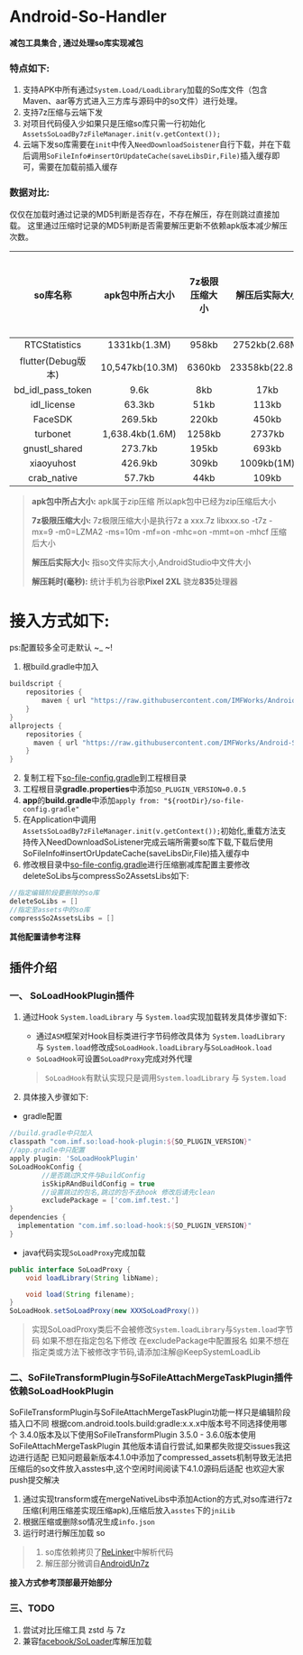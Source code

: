 # Android-So-Handler
**减包工具集合 , 通过处理so库实现减包**

### 特点如下:
1. 支持APK中所有通过`System.Load/LoadLibrary`加载的So库文件（包含Maven、aar等方式进入三方库与源码中的so文件）进行处理。
2. 支持7z压缩与云端下发
3. 对项目代码侵入少如果只是压缩so库只需一行初始化`AssetsSoLoadBy7zFileManager.init(v.getContext());`
4. 云端下发so库需要在`init`中传入`NeedDownloadSoistener`自行下载，并在下载后调用`SoFileInfo#insertOrUpdateCache(saveLibsDir,File)`插入缓存即可，需要在加载前插入缓存

### 数据对比:

仅仅在加载时通过记录的MD5判断是否存在，不存在解压，存在则跳过直接加载。
这里通过压缩时记录的MD5判断是否需要解压更新不依赖apk版本减少解压次数。

|      so库名称      | apk包中所占大小 | 7z极限压缩大小 | 解压后实际大小 | 解压耗时(毫秒) |
| :----------------: | :-------------: | :------------: | :------------: | :------------: |
|   RTCStatistics    |  1331kb(1.3M)   |     958kb      | 2752kb(2.68M)  |      109       |
| flutter(Debug版本) | 10,547kb(10.3M) |     6360kb     | 23358kb(22.8M) |      700       |
| bd_idl_pass_token  |      9.6k       |      8kb       |      17kb      |       3        |
|    idl_license     |     63.3kb      |      51kb      |     113kb      |       6        |
|      FaceSDK       |     269.5kb     |     220kb      |     450kb      |       25       |
|      turbonet      | 1,638.4kb(1.6M) |     1258kb     |     2737kb     |      167       |
|   gnustl_shared    |     273.7kb     |     195kb      |     693kb      |       28       |
|     xiaoyuhost     |     426.9kb     |     309kb      |   1009kb(1M)   |       48       |
|    crab_native     |     57.7kb      |      44kb      |     109kb      |       7        |

> **apk包中所占大小:** apk属于zip压缩 所以apk包中已经为zip压缩后大小
>
> **7z极限压缩大小:** 7z极限压缩大小是执行7z a xxx.7z  libxxx.so -t7z -mx=9 -m0=LZMA2 -ms=10m -mf=on -mhc=on -mmt=on -mhcf 压缩后大小
>
> **解压后实际大小:** 指so文件实际大小,AndroidStudio中文件大小
>
> **解压耗时(毫秒):** 统计手机为谷歌**Pixel 2XL** 骁龙**835**处理器

# 接入方式如下:

ps:配置较多全可走默认 ~_ ~!
1. 根build.gradle中加入
```groovy
buildscript {
    repositories {
        maven { url "https://raw.githubusercontent.com/IMFWorks/Android-So-Handler/master/maven" }
    }
}
allprojects {
    repositories {
      maven { url "https://raw.githubusercontent.com/IMFWorks/Android-So-Handler/master/maven" }
    }
}
```
2. 复制工程下[so-file-config.gradle](so-file-config.gradle)到工程根目录
3. 工程根目录**gradle.properties**中添加`SO_PLUGIN_VERSION=0.0.5`
4. **app**的**build.gradle**中添加`apply from: "${rootDir}/so-file-config.gradle"`
5. 在Application中调用`AssetsSoLoadBy7zFileManager.init(v.getContext());`初始化,重载方法支持传入NeedDownloadSoListener完成云端所需要so库下载,下载后使用SoFileInfo#insertOrUpdateCache(saveLibsDir,File)插入缓存中
6. 修改根目录中[so-file-config.gradle](so-file-config.gradle)进行压缩删减库配置主要修改deleteSoLibs与compressSo2AssetsLibs如下:
```groovy
//指定编辑阶段要删除的so库
deleteSoLibs = []
//指定至assets中的so库
compressSo2AssetsLibs = []
```
**其他配置请参考注释**


## 插件介绍

### 一、 SoLoadHookPlugin插件

1. 通过Hook `System.loadLibrary` 与 `System.load`实现加载转发具体步骤如下:

   * 通过`ASM`框架对Hook目标类进行字节码修改具体为 `System.loadLibrary` 与 `System.load`修改成`SoLoadHook.loadLibrary`与`SoLoadHook.load` 
   * `SoLoadHook`可设置`SoLoadProxy`完成对外代理

    > `SoLoadHook`有默认实现只是调用`System.loadLibrary` 与 `System.load`

2. 具体接入步骤如下:

* gradle配置

```groovy
//build.gradle中只加入
classpath "com.imf.so:load-hook-plugin:${SO_PLUGIN_VERSION}" 
//app.gradle中只配置
apply plugin: 'SoLoadHookPlugin'
SoLoadHookConfig {
		//是否跳过R文件与BuildConfig
		isSkipRAndBuildConfig = true
		//设置跳过的包名,跳过的包不去hook 修改后请先clean
		excludePackage = ['com.imf.test.']
}
dependencies {
  implementation "com.imf.so:load-hook:${SO_PLUGIN_VERSION}"
}
```

* java代码实现`SoLoadProxy`完成加载


```java
public interface SoLoadProxy {
    void loadLibrary(String libName);

    void load(String filename);
}
SoLoadHook.setSoLoadProxy(new XXXSoLoadProxy())
```

> 实现SoLoadProxy类后不会被修改`System.loadLibrary`与`System.load`字节码
> 如果不想在指定包名下修改 在excludePackage中配置报名
> 如果不想在指定类或方法下被修改字节码,请添加注解@KeepSystemLoadLib

### 二、SoFileTransformPlugin与SoFileAttachMergeTaskPlugin插件依赖SoLoadHookPlugin
SoFileTransformPlugin与SoFileAttachMergeTaskPlugin功能一样只是编辑阶段插入口不同
根据com.android.tools.build:gradle:x.x.x中版本号不同选择使用哪个
3.4.0版本及以下使用SoFileTransformPlugin
3.5.0 - 3.6.0版本使用SoFileAttachMergeTaskPlugin
其他版本请自行尝试,如果都失败提交issues我这边进行适配
已知问题最新版本4.1.0中添加了compressed_assets机制导致无法把压缩后的so文件放入asstes中,这个空闲时间阅读下4.1.0源码后适配 也欢迎大家push提交解决

1. 通过实现transform或在mergeNativeLibs中添加Action的方式,对so库进行7z压缩(利用压缩差实现压缩apk),压缩后放入`asstes`下的`jniLib`
2. 根据压缩或删除so情况生成`info.json`
3. 运行时进行解压加载 so

> 1. so库依赖拷贝了[ReLinker](https://github.com/KeepSafe/ReLinker)中解析代码
> 2. 解压部分微调自[AndroidUn7z](https://github.com/hzy3774/AndroidUn7zip)

**接入方式参考顶部最开始部分**

### 三、TODO
1. 尝试对比压缩工具 zstd 与 7z
2. 兼容[facebook/SoLoader](https://github.com/facebook/SoLoader)库解压加载

